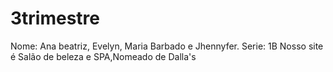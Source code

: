 # 3trimestre
Nome: Ana beatriz, Evelyn, Maria Barbado e  Jhennyfer.
Serie: 1B
Nosso site é Salão de beleza e SPA,Nomeado de Dalla's
